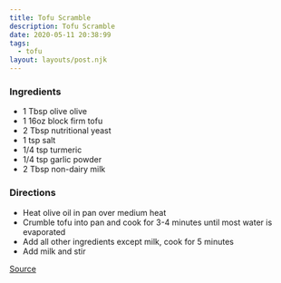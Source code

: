 ```yaml
---
title: Tofu Scramble
description: Tofu Scramble
date: 2020-05-11 20:38:99
tags:
  - tofu
layout: layouts/post.njk
---
```


### Ingredients

- 1 Tbsp olive olive
- 1 16oz block firm tofu
- 2 Tbsp nutritional yeast
- 1 tsp salt
- 1/4 tsp turmeric
- 1/4 tsp garlic powder
- 2 Tbsp non-dairy milk

### Directions

- Heat olive oil in pan over medium heat
- Crumble tofu into pan and cook for 3-4 minutes until most water is evaporated
- Add all other ingredients except milk, cook for 5 minutes
- Add milk and stir

[Source](https://www.noracooks.com/tofu-scramble/)
